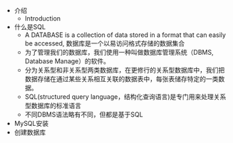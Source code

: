 - 介绍
	- Introduction
- 什么是SQL
	- A DATABASE is a collection of data stored in a format that can easily be accessed, 数据库是一个以易访问格式存储的数据集合
	- 为了管理我们的数据库，我们使用一种叫做数据库管理系统（DBMS, Database Manage）的软件。
	- 分为关系型和非关系型两类数据库，在更修行的关系型数据库中，我们把数据存储在通过某些关系相互关联的数据表中，每张表储存特定的一类数据。
	- SQL(structured query language，结构化查询语言)是专门用来处理关系型数据库的标准语言
	- 不同DBMS语法略有不同，但都是基于SQL
- MySQL安装
- 创建数据库